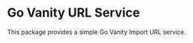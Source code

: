 Go Vanity URL Service
=====================

This package provides a simple Go Vanity Import URL service.

